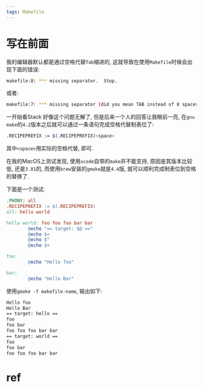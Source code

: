 ```yaml
---
tags: Makefile 
---
```


# 写在前面

我的编辑器默认都是通过空格代替`Tab`缩进的, 这就导致在使用`Makefile`时候会出现下面的错误:

```bash
makefile:8: *** missing separator.  Stop.
```

或者:

```bash
makefile:7: *** missing separator (did you mean TAB instead of 8 spaces?).  Stop.
```

一开始看Stack 好像这个问题无解了, 但是后来一个人的回答让我眼前一亮, 在`gnu make`的`4.2`版本之后就可以通过一条语句完成空格代替制表位了:

```bash
.RECIPEPREFIX := $(.RECIPEPREFIX)<space>
```

其中`<space>`用实际的空格代替, 即可. 

在我的MacOS上测试发现, 使用`xcode`自带的`make`并不能支持, 原因是其版本比较低, 还是`3.81`的, 而使用`brew`安装的`gmake`就是`4.4`版, 就可以顺利完成制表位到空格的替换了. 

下面是一个测试:

```makefile
.PHONY: all
.RECIPEPREFIX := $(.RECIPEPREFIX) 
all: hello world

hello world: foo foo foo bar bar
        @echo "== target: $@ =="
        @echo $<
        @echo $^
        @echo $+

foo:
        @echo "Hello foo"

bar:
        @echo "Hello Bar"
```

使用`gmake -f makefile-name`, 输出如下:

```bash
Hello foo
Hello Bar
== target: hello ==
foo
foo bar
foo foo foo bar bar
== target: world ==
foo
foo bar
foo foo foo bar bar
```



# ref

[^1]:[Can you make valid Makefiles without tab characters? - Stack Overflow](https://stackoverflow.com/questions/2131213/can-you-make-valid-makefiles-without-tab-characters/60363121#60363121);